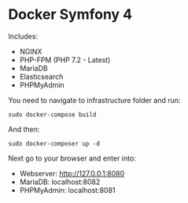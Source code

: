 # Docker Symfony 4

Includes:
- NGINX
- PHP-FPM (PHP 7.2 - Latest)
- MariaDB
- Elasticsearch
- PHPMyAdmin

You need to navigate to infrastructure folder and run:

```
sudo docker-compose build
```

And then:

```
sudo docker-composer up -d
```

Next go to your browser and enter into:

- Webserver: http://127.0.0.1:8080
- MariaDB: localhost:8082
- PHPMyAdmin: localhost:8081

